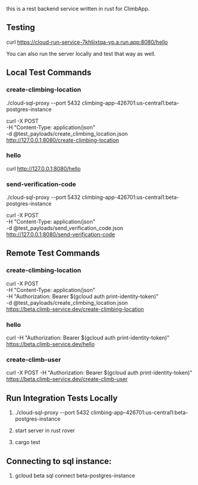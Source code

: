 this is a rest backend service written in rust for ClimbApp.

## Testing

curl https://cloud-run-service-7khljjxtqa-vp.a.run.app:8080/hello

You can also run the server locally and test that way as well.

## Local Test Commands

### create-climbing-location

./cloud-sql-proxy --port 5432 climbing-app-426701:us-central1:beta-postgres-instance

curl -X POST \
     -H "Content-Type: application/json" \
     -d @test_payloads/create_climbing_location.json \
     http://127.0.0.1:8080/create-climbing-location

### hello

curl http://127.0.0.1:8080/hello

### send-verification-code

./cloud-sql-proxy --port 5432 climbing-app-426701:us-central1:beta-postgres-instance

curl -X POST \
     -H "Content-Type: application/json" \
     -d @test_payloads/send_verification_code.json \
     http://127.0.0.1:8080/send-verification-code

## Remote Test Commands

### create-climbing-location

curl -X POST \
     -H "Content-Type: application/json" \
     -H "Authorization: Bearer $(gcloud auth print-identity-token)" \
     -d @test_payloads/create_climbing_location.json \
     https://beta.climb-service.dev/create-climbing-location

### hello

curl -H "Authorization: Bearer $(gcloud auth print-identity-token)" https://beta.climb-service.dev/hello

### create-climb-user

curl -X POST -H "Authorization: Bearer $(gcloud auth print-identity-token)" https://beta.climb-service.dev/create-climb-user

## Run Integration Tests Locally

1. ./cloud-sql-proxy --port 5432 climbing-app-426701:us-central1:beta-postgres-instance

2. start server in rust rover

3. cargo test

##  Connecting to sql instance:

1. gcloud beta sql connect  beta-postgres-instance
